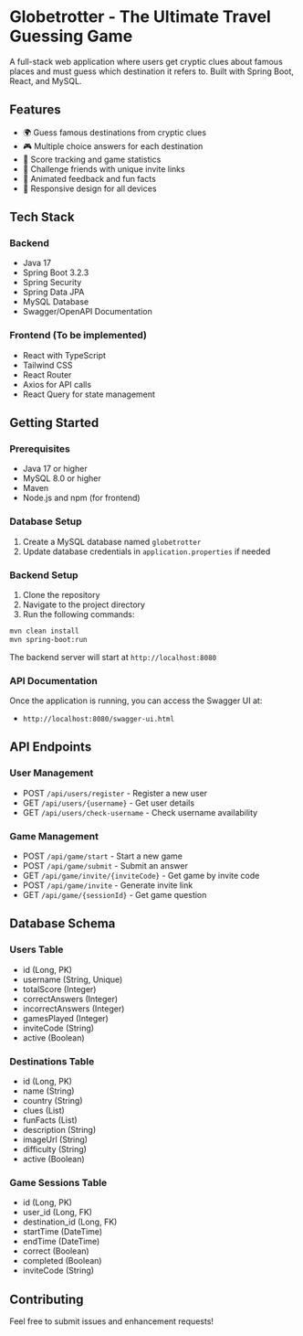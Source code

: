 # Globetrotter - The Ultimate Travel Guessing Game

A full-stack web application where users get cryptic clues about famous places and must guess which destination it refers to. Built with Spring Boot, React, and MySQL.

## Features

- 🌍 Guess famous destinations from cryptic clues
- 🎮 Multiple choice answers for each destination
- 🎯 Score tracking and game statistics
- 🤝 Challenge friends with unique invite links
- 🎉 Animated feedback and fun facts
- 📱 Responsive design for all devices

## Tech Stack

### Backend
- Java 17
- Spring Boot 3.2.3
- Spring Security
- Spring Data JPA
- MySQL Database
- Swagger/OpenAPI Documentation

### Frontend (To be implemented)
- React with TypeScript
- Tailwind CSS
- React Router
- Axios for API calls
- React Query for state management

## Getting Started

### Prerequisites
- Java 17 or higher
- MySQL 8.0 or higher
- Maven
- Node.js and npm (for frontend)

### Database Setup
1. Create a MySQL database named `globetrotter`
2. Update database credentials in `application.properties` if needed

### Backend Setup
1. Clone the repository
2. Navigate to the project directory
3. Run the following commands:
```bash
mvn clean install
mvn spring-boot:run
```

The backend server will start at `http://localhost:8080`

### API Documentation
Once the application is running, you can access the Swagger UI at:
- `http://localhost:8080/swagger-ui.html`

## API Endpoints

### User Management
- POST `/api/users/register` - Register a new user
- GET `/api/users/{username}` - Get user details
- GET `/api/users/check-username` - Check username availability

### Game Management
- POST `/api/game/start` - Start a new game
- POST `/api/game/submit` - Submit an answer
- GET `/api/game/invite/{inviteCode}` - Get game by invite code
- POST `/api/game/invite` - Generate invite link
- GET `/api/game/{sessionId}` - Get game question

## Database Schema

### Users Table
- id (Long, PK)
- username (String, Unique)
- totalScore (Integer)
- correctAnswers (Integer)
- incorrectAnswers (Integer)
- gamesPlayed (Integer)
- inviteCode (String)
- active (Boolean)

### Destinations Table
- id (Long, PK)
- name (String)
- country (String)
- clues (List<String>)
- funFacts (List<String>)
- description (String)
- imageUrl (String)
- difficulty (String)
- active (Boolean)

### Game Sessions Table
- id (Long, PK)
- user_id (Long, FK)
- destination_id (Long, FK)
- startTime (DateTime)
- endTime (DateTime)
- correct (Boolean)
- completed (Boolean)
- inviteCode (String)

## Contributing
Feel free to submit issues and enhancement requests! 